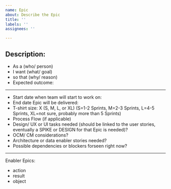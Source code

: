 ```yaml
---
name: Epic
about: Describe the Epic
title: ''
labels: ''
assignees: ''

---
```


## Description:	


* As a (who/ person) 
* I want (what/ goal)
* so that (why/ reason) 
* Expected outcome: 

----
* Start date when team will start to work on: 
* End date Epic will be delivered: 
* T-shirt size: X (S, M, L, or XL) (S=1-2 Sprints, M=2-3 Sprints, L=4-5 Sprints, XL=not sure, probably more than 5 Sprints)
* Process Flow (if applicable)
* Design/ UX or UI tasks needed (should be linked to the user stories, eventually a SPIKE or DESIGN for that Epic is needed)? 
* OCM/ CM considerations? 
* Architecture or data enabler stories needed? 
* Possible dependencies or blockers forseen right now?


----
Enabler Epics:
* action
* result
* object
